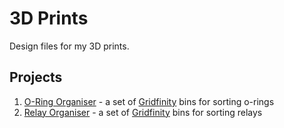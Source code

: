 # 3D Prints

Design files for my 3D prints.

## Projects

1. [O-Ring Organiser](oring-organiser/) - a set of [Gridfinity](https://gridfinity.wiki) bins for sorting o-rings
2. [Relay Organiser](relay-organiser/) - a set of [Gridfinity](https://gridfinity.wiki) bins for sorting relays
